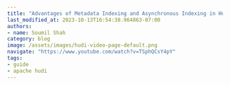 ```yaml
---
title: "Advantages of Metadata Indexing and Asynchronous Indexing in Hudi Hands on Lab"
last_modified_at: 2023-10-13T16:54:38.964863-07:00
authors:
- name: Soumil Shah
category: blog
image: /assets/images/hudi-video-page-default.png
navigate: "https://www.youtube.com/watch?v=TSphQCsY4pY"
tags:
- guide
- apache hudi
---
```

